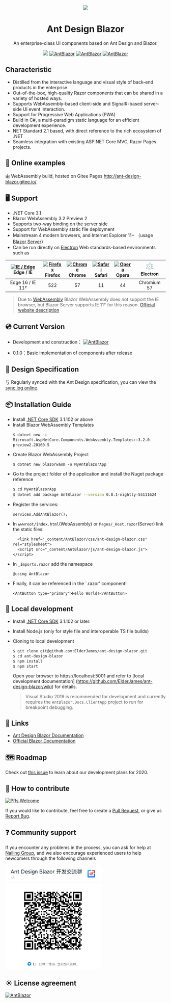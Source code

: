 <p align="center">
  <a href="https://yangshunjie.com/ant-design-blazor/">
    <img src="https://raw.githubusercontent.com/ElderJames/ant-design-blazor/master/logo.svg?sanitize=true">
  </a>
</p>

<h1 align="center">Ant Design Blazor</h1>

<div align="center">

An enterprise-class UI components based on Ant Design and Blazor.

![](https://img.shields.io/github/workflow/status/elderjames/ant-design-blazor/Publish%20Docs?style=flat-square)
[![AntBlazor](https://img.shields.io/nuget/v/AntBlazor.svg?color=red&style=flat-square)](https://www.nuget.org/packages/AntBlazor/)
[![AntBlazor](https://img.shields.io/nuget/dt/AntBlazor.svg?style=flat-square)](https://www.nuget.org/packages/AntBlazor/)
[![AntBlazor](https://img.shields.io/badge/License-MIT-blue?style=flat-square)](https://github.com/ElderJames/ant-design-blazor/blob/master/LICENSE)
</div>

## Characteristic

- Distilled from the interactive language and visual style of back-end products in the enterprise.
- Out-of-the-box, high-quality Razor components that can be shared in a variety of hosted ways.
- Supports WebAssembly-based client-side and SignalR-based server-side UI event interaction.
- Support for Progressive Web Applications (PWA)
- Build in C#, a multi-paradigm static language for an efficient development experience.
- NET Standard 2.1 based, with direct reference to the rich ecosystem of .NET
- Seamless integration with existing ASP.NET Core MVC, Razor Pages projects.

## 🌈 Online examples

由 WebAssembly build, hosted on Gitee Pages http://ant-design-blazor.gitee.io/

## 🖥 Support

- .NET Core 3.1
- Blazor WebAssembly 3.2 Preview 2
- Supports two-way binding on the server side
- Support for WebAssembly static file deployment
- Mainstream 4 modern browsers, and Internet Explorer 11+ （usage [Blazor Server](https://angular.io/guide/browser-support)）
- Can be run directly on [Electron](http://electron.atom.io/) Web standards-based environments such as

| [<img src="https://raw.githubusercontent.com/alrra/browser-logos/master/src/edge/edge_48x48.png" alt="IE / Edge" width="24px" height="24px" />](http://godban.github.io/browsers-support-badges/)</br> Edge / IE | [<img src="https://raw.githubusercontent.com/alrra/browser-logos/master/src/firefox/firefox_48x48.png" alt="Firefox" width="24px" height="24px" />](http://godban.github.io/browsers-support-badges/)</br>Firefox | [<img src="https://raw.githubusercontent.com/alrra/browser-logos/master/src/chrome/chrome_48x48.png" alt="Chrome" width="24px" height="24px" />](http://godban.github.io/browsers-support-badges/)</br>Chrome | [<img src="https://raw.githubusercontent.com/alrra/browser-logos/master/src/safari/safari_48x48.png" alt="Safari" width="24px" height="24px" />](http://godban.github.io/browsers-support-badges/)</br>Safari | [<img src="https://raw.githubusercontent.com/alrra/browser-logos/master/src/opera/opera_48x48.png" alt="Opera" width="24px" height="24px" />](http://godban.github.io/browsers-support-badges/)</br>Opera | [<img src="https://raw.githubusercontent.com/alrra/browser-logos/master/src/electron/electron_48x48.png" alt="Electron" width="24px" height="24px" />](http://godban.github.io/browsers-support-badges/)</br>Electron |
| :---------: | :---------: | :---------: | :---------: | :---------: | :---------: |
| Edge 16 / IE 11† | 522 | 57 | 11 | 44 | Chromium 57

> Due to [WebAssembly](https://webassembly.org) Blazor WebAssembly does not support the IE browser, but Blazor Server supports IE 11† for this reason. [Official website description](https://docs.microsoft.com/en-us/aspnet/core/blazor/supported-platforms?view=aspnetcore-3.1) 

## 💿 Current Version

- Development and construction： [![AntBlazor](https://img.shields.io/nuget/v/AntBlazor.svg?color=red&style=flat-square)](https://www.nuget.org/packages/AntBlazor/)

- 0.1.0：Basic implementation of components after release

## 🎨 Design Specification

与 Regularly synced with the Ant Design specification, you can view the [sync log online](https://github.com/ElderJames/ant-design-blazor/actions?query=workflow%3A%22Style+sync+Bot%22).

## 📦 Installation Guide

- Install [.NET Core SDK](https://dotnet.microsoft.com/download) 3.1.102 or above
- Install Blazor WebAssembly Templates
  ```
  $ dotnet new -i Microsoft.AspNetCore.Components.WebAssembly.Templates::3.2.0-preview2.20160.5
  ```   
- Create Blazor WebAssembly Project
  ```
  $ dotnet new blazorwasm -o MyAntBlazorApp
  ```
- Go to the project folder of the application and install the Nuget package reference
  ```bash
  $ cd MyAntBlazorApp
  $ dotnet add package AntBlazor --version 0.0.1-nightly-55111624
  ```
- Register the services:
  ```
  services.AddAntBlazor();
  ```
- In `wwwroot/index.html`(WebAssembly) or `Pages/_Host.razor`(Server) link the static files:
  ```
    <link href="_content/AntBlazor/css/ant-design-blazor.css" rel="stylesheet">
    <script src="_content/AntBlazor/js/ant-design-blazor.js"></script>
  ```
- In `_Imports.razor` add the namespace
  ```
  @using AntBlazor
  ```
- Finally, it can be referenced in the `.razor' component!
  ```
  <AntButton type="primary">Hello World!</AntButton>
  ```

## 🔨 Local development

- Install [.NET Core SDK](https://dotnet.microsoft.com/download) 3.1.102 or later.
- Install Node.js (only for style file and interoperable TS file builds)
- Cloning to local development
  ```
  $ git clone git@github.com:ElderJames/ant-design-blazor.git
  $ cd ant-design-blazor
  $ npm install
  $ npm start
  ```
  Open your browser to https://localhost:5001 and refer to [local development documentation] (https://github.com/ElderJames/ant-design-blazor/wiki) for details.
  
  > Visual Studio 2019 is recommended for development and currently requires the `AntBlazor.Docs.ClientApp` project to run for breakpoint debugging.

## 🔗 Links

- [Ant Design Blazor Documentation](https://ant-design-blazor.gitee.io)
- [Official Blazor Documentation](https://blazor.net)

## 🗺 Roadmap

Check out [this issue](https://github.com/ElderJames/ant-design-blazor/issues/21) to learn about our development plans for 2020.

## 🤝 How to contribute

[![PRs Welcome](https://img.shields.io/badge/PRs-welcome-brightgreen.svg?style=flat-square)](https://github.com/ElderJames/ant-design-blazor/pulls)


If you would like to contribute, feel free to create a [Pull Request](https://github.com/ElderJames/ant-design-blazor/pulls), or give us [Report Bug](https://github.com/ElderJames/ant-design-blazor/issues/new).

## ❓ Community support

If you encounter any problems in the process, you can ask for help at [Nailing Group](https://h5.dingtalk.com/circle/healthCheckin.html?corpId=dingccf128388c3ea40eda055e4784d35b88&2f46=c9b80ba5&origin=11), and we also encourage experienced users to help newcomers through the following channels

<img src="./docs/assets/dingtalk.jpg" width="300">

## ☀️ License agreement

[![AntBlazor](https://img.shields.io/badge/License-MIT-blue?style=flat-square)](https://github.com/ElderJames/ant-design-blazor/blob/master/LICENSE)